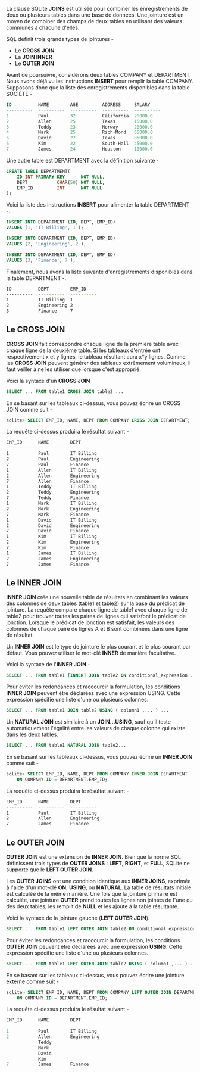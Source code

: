 La clause SQLite **JOINS** est utilisée pour combiner les enregistrements de deux ou plusieurs tables dans une base de données. Une jointure est un moyen de combiner des champs de deux tables en utilisant des valeurs communes à chacune d'elles.

SQL définit trois grands types de jointures -

- Le **CROSS JOIN**
- La **JOIN INNER**
- Le **OUTER JOIN**

Avant de poursuivre, considérons deux tables COMPANY et DEPARTMENT. Nous avons déjà vu les instructions **INSERT** pour remplir la table COMPANY. Supposons donc que la liste des enregistrements disponibles dans la table SOCIÉTÉ -

```sql
ID          NAME        AGE         ADDRESS     SALARY
----------  ----------  ----------  ----------  ----------
1           Paul        32          California  20000.0
2           Allen       25          Texas       15000.0
3           Teddy       23          Norway      20000.0
4           Mark        25          Rich-Mond   65000.0
5           David       27          Texas       85000.0
6           Kim         22          South-Hall  45000.0
7           James       24          Houston     10000.0
```

Une autre table est DEPARTMENT avec la définition suivante -

```sql
CREATE TABLE DEPARTMENT(
    ID INT PRIMARY KEY      NOT NULL,
    DEPT           CHAR(50) NOT NULL,
    EMP_ID         INT      NOT NULL
);
```

Voici la liste des instructions **INSERT** pour alimenter la table DEPARTMENT -.

```sql
INSERT INTO DEPARTMENT (ID, DEPT, EMP_ID)
VALUES (1, 'IT Billing', 1 );

INSERT INTO DEPARTMENT (ID, DEPT, EMP_ID)
VALUES (2, 'Engineering', 2 );

INSERT INTO DEPARTMENT (ID, DEPT, EMP_ID)
VALUES (3, 'Finance', 7 );
```

Finalement, nous avons la liste suivante d'enregistrements disponibles dans la table DEPARTMENT -.

```bash
ID          DEPT        EMP_ID
----------  ----------  ----------
1           IT Billing  1
2           Engineering 2
3           Finance     7
```

## Le CROSS JOIN

**CROSS JOIN** fait correspondre chaque ligne de la première table avec chaque ligne de la deuxième table. Si les tableaux d'entrée ont respectivement x et y lignes, le tableau résultant aura x*y lignes. Comme les **CROSS JOIN** peuvent générer des tableaux extrêmement volumineux, il faut veiller à ne les utiliser que lorsque c'est approprié.

Voici la syntaxe d'un **CROSS JOIN**

```sql
SELECT ... FROM table1 CROSS JOIN table2 ...
```

En se basant sur les tableaux ci-dessus, vous pouvez écrire un CROSS JOIN comme suit -

```sql
sqlite> SELECT EMP_ID, NAME, DEPT FROM COMPANY CROSS JOIN DEPARTMENT;
```

La requête ci-dessus produira le résultat suivant -

```bash
EMP_ID      NAME        DEPT
----------  ----------  ----------
1           Paul        IT Billing
2           Paul        Engineering
7           Paul        Finance
1           Allen       IT Billing
2           Allen       Engineering
7           Allen       Finance
1           Teddy       IT Billing
2           Teddy       Engineering
7           Teddy       Finance
1           Mark        IT Billing
2           Mark        Engineering
7           Mark        Finance
1           David       IT Billing
2           David       Engineering
7           David       Finance
1           Kim         IT Billing
2           Kim         Engineering
7           Kim         Finance
1           James       IT Billing
2           James       Engineering
7           James       Finance
```

## Le INNER JOIN

**INNER JOIN** crée une nouvelle table de résultats en combinant les valeurs des colonnes de deux tables (table1 et table2) sur la base du prédicat de jointure. La requête compare chaque ligne de table1 avec chaque ligne de table2 pour trouver toutes les paires de lignes qui satisfont le prédicat de jonction. Lorsque le prédicat de jonction est satisfait, les valeurs des colonnes de chaque paire de lignes A et B sont combinées dans une ligne de résultat.

Un **INNER JOIN** est le type de jointure le plus courant et le plus courant par défaut. Vous pouvez utiliser le mot-clé **INNER** de manière facultative.

Voici la syntaxe de l'**INNER JOIN** -

```sql
SELECT ... FROM table1 [INNER] JOIN table2 ON conditional_expression ...
```

Pour éviter les redondances et raccourcir la formulation, les conditions **INNER JOIN** peuvent être déclarées avec une expression USING. Cette expression spécifie une liste d'une ou plusieurs colonnes.

```sql
SELECT ... FROM table1 JOIN table2 USING ( column1 ,... ) ...
```

Un **NATURAL JOIN** est similaire à un **JOIN...USING**, sauf qu'il teste automatiquement l'égalité entre les valeurs de chaque colonne qui existe dans les deux tables.

```sql
SELECT ... FROM table1 NATURAL JOIN table2...
```

En se basant sur les tableaux ci-dessus, vous pouvez écrire un **INNER JOIN** comme suit -

```sql
sqlite> SELECT EMP_ID, NAME, DEPT FROM COMPANY INNER JOIN DEPARTMENT
    ON COMPANY.ID = DEPARTMENT.EMP_ID;
```

La requête ci-dessus produira le résultat suivant -

```bash
EMP_ID      NAME        DEPT
----------  ----------  ----------
1           Paul        IT Billing
2           Allen       Engineering
7           James       Finance
```

## Le OUTER JOIN

**OUTER JOIN** est une extension de **INNER JOIN**. Bien que la norme SQL définissent trois types de **OUTER JOINS** : **LEFT**, **RIGHT**, et **FULL**, SQLite ne supporte que le **LEFT OUTER JOIN**.

Les **OUTER JOINS** ont une condition identique aux **INNER JOINS**, exprimée à l'aide d'un mot-clé **ON**, **USING**, ou **NATURAL**. La table de résultats initiale est calculée de la même manière. Une fois que la jointure primaire est calculée, une jointure **OUTER** prend toutes les lignes non jointes de l'une ou des deux tables, les remplit de **NULL** et les ajoute à la table résultante.

Voici la syntaxe de la jointure gauche (**LEFT OUTER JOIN**).

```sql
SELECT ... FROM table1 LEFT OUTER JOIN table2 ON conditional_expression ...
```

Pour éviter les redondances et raccourcir la formulation, les conditions **OUTER JOIN** peuvent être déclarées avec une expression **USING**. Cette expression spécifie une liste d'une ou plusieurs colonnes.

```sql
SELECT ... FROM table1 LEFT OUTER JOIN table2 USING ( column1 ,... ) ...
```

En se basant sur les tableaux ci-dessus, vous pouvez écrire une jointure externe comme suit -

```sql
sqlite> SELECT EMP_ID, NAME, DEPT FROM COMPANY LEFT OUTER JOIN DEPARTMENT
    ON COMPANY.ID = DEPARTMENT.EMP_ID;
```

La requête ci-dessus produira le résultat suivant -

```sql
EMP_ID      NAME        DEPT
----------  ----------  ----------
1           Paul        IT Billing
2           Allen       Engineering
            Teddy
            Mark
            David
            Kim
7           James       Finance
```